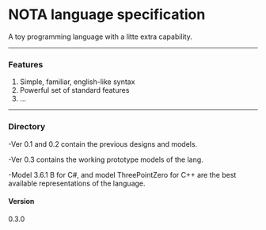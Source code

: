 # NOTA language specification
A toy programming language with a litte extra capability. 

---

### Features
1) Simple, familiar, english-like syntax
2) Powerful set of standard features
3) ...

---

### Directory

-Ver 0.1 and 0.2 contain the previous designs and models.

-Ver 0.3 contains the working prototype models of the lang. 

-Model 3.6.1 B for C#, and model ThreePointZero for C++ are the best available representations of the language. 

#### Version

0.3.0
